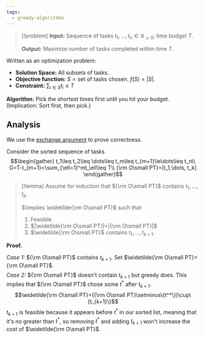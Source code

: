 ```yaml
---
tags:
  - greedy-algorithms
---
```

>[!problem]
>**Input:** Sequence of tasks $t_1, \dots, t_n\in\mathbb R_{\geq0}$; time budget $T$.
>
>**Output:** Maximize number of tasks completed within time $T$.

Written as an optimization problem:
- **Solution Space:** All subsets of tasks.
- **Objective function:** $S=\text{set of tasks chosen}$. $f(S)=|S|$.
- **Constraint:** $\sum_{i\in S}t_i\leq T$

**Algorithm:** Pick the shortest times first until you hit your budget. (Implication: Sort first, then pick.)

## Analysis

We use the [exchange argument](Greedy%20Algorithms.md#Exchange%20Argument) to prove correctness. 

Consider the sorted sequence of tasks $$\begin{gather}
t_1\leq t_2\leq \dots\leq t_m\leq t_{m+1}\le\dots\leq t_n\\
G=T-t_{m+1}<\sum_{\ell=1}^mt_\ell\leq T\\
{\rm O\small PT}=[t_1,\dots, t_k]
\end{gather}$$
>[!lemma]
>Assume for induction that ${\rm O\small PT}$ contains $t_1,\dots,t_k$.
>
>$\implies \widetilde{\rm O\small PT}$ such that
>1. Feasible
>2. $|\widetilde{\rm O\small PT}|=|{\rm O\small PT}|$
>3. $\widetilde{\rm O\small PT}$ contains $t_1, \dots, t_{k+1}$.

**Proof.**

*Case 1:* ${\rm O\small PT}$ contains $t_{k+1}$. Set $\widetilde{\rm O\small PT}={\rm O\small PT}$. 
$$\tag*{$\square$}$$
*Case 2:* ${\rm O\small PT}$ doesn't contain $t_{k+1}$ but greedy does. This implies that ${\rm O\small PT}$ chose some $t^*$ after $t_{k+1}$. 
$$\widetilde{\rm O\small PT}=({\rm O\small PT}\setminus\{t^*\})\cup\{t_{k+1}\}$$
$t_{k+1}$ is feasible because it appears before $t^*$ in our sorted list, meaning that it's no greater than $t^*$, so removing $t^*$ and adding $t_{k+1}$ won't increase the cost of $\widetilde{\rm O\small PT}$. 
$$\tag*{$\square$}$$



